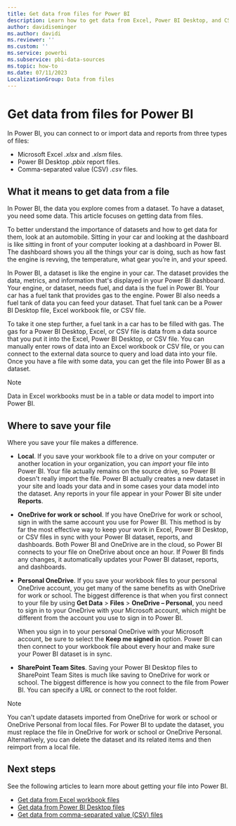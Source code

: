 ```yaml
---
title: Get data from files for Power BI
description: Learn how to get data from Excel, Power BI Desktop, and CSV files into Power BI.
author: davidiseminger
ms.author: davidi
ms.reviewer: ''
ms.custom: ''
ms.service: powerbi
ms.subservice: pbi-data-sources
ms.topic: how-to
ms.date: 07/11/2023
LocalizationGroup: Data from files
---
```

# Get data from files for Power BI

In Power BI, you can connect to or import data and reports from three types of files:

- Microsoft Excel *.xlsx* and *.xlsm* files.
- Power BI Desktop *.pbix* report files.
- Comma-separated value (CSV) *.csv* files.

## What it means to get data from a file

In Power BI, the data you explore comes from a dataset. To have a dataset, you need some data. This article focuses on getting data from files.

To better understand the importance of datasets and how to get data for them, look at an automobile. Sitting in your car and looking at the dashboard is like sitting in front of your computer looking at a dashboard in Power BI. The dashboard shows you all the things your car is doing, such as how fast the engine is revving, the temperature, what gear you’re in, and your speed.

In Power BI, a dataset is like the engine in your car. The dataset provides the data, metrics, and information that's displayed in your Power BI dashboard. Your engine, or dataset, needs fuel, and data is the fuel in Power BI. Your car has a fuel tank that provides gas to the engine. Power BI also needs a fuel tank of data you can feed your dataset. That fuel tank can be a Power BI Desktop file, Excel workbook file, or CSV file.

To take it one step further, a fuel tank in a car has to be filled with gas. The gas for a Power BI Desktop, Excel, or CSV file is data from a data source that you put it into the Excel, Power BI Desktop, or CSV file. You can manually enter rows of data into an Excel workbook or CSV file, or you can connect to the external data source to query and load data into your file. Once you have a file with some data, you can get the file into Power BI as a dataset.

> [!NOTE]
> Data in Excel workbooks must be in a table or data model to import into Power BI.

## Where to save your file

Where you save your file makes a difference.

- **Local**. If you save your workbook file to a drive on your computer or another location in your organization, you can *import* your file into Power BI. Your file actually remains on the source drive, so Power BI doesn't really import the file. Power BI actually creates a new dataset in your site and loads your data and in some cases your data model into the dataset. Any reports in your file appear in your Power BI site under **Reports**.

- **OneDrive for work or school**. If you have OneDrive for work or school, sign in with the same account you use for Power BI. This method is by far the most effective way to keep your work in Excel, Power BI Desktop, or CSV files in sync with your Power BI dataset, reports, and dashboards. Both Power BI and OneDrive are in the cloud, so Power BI connects to your file on OneDrive about once an hour. If Power BI finds any changes, it automatically updates your Power BI dataset, reports, and dashboards.

- **Personal OneDrive**. If you save your workbook files to your personal OneDrive account, you get many of the same benefits as with OneDrive for work or school. The biggest difference is that when you first connect to your file by using **Get Data** > **Files** > **OneDrive – Personal**, you need to sign in to your OneDrive with your Microsoft account, which might be different from the account you use to sign in to Power BI.

  When you sign in to your personal OneDrive with your Microsoft account, be sure to select the **Keep me signed in** option. Power BI can then connect to your workbook file about every hour and make sure your Power BI dataset is in sync.

- **SharePoint Team Sites**. Saving your Power BI Desktop files to SharePoint Team Sites is much like saving to OneDrive for work or school. The biggest difference is how you connect to the file from Power BI. You can specify a URL or connect to the root folder.

> [!NOTE]
> You can't update datasets imported from OneDrive for work or school or OneDrive Personal from local files. For Power BI to update the dataset, you must replace the file in OneDrive for work or school or OneDrive Personal. Alternatively, you can delete the dataset and its related items and then reimport from a local file.

## Next steps

See the following articles to learn more about getting your file into Power BI.

- [Get data from Excel workbook files](service-excel-workbook-files.md)
- [Get data from Power BI Desktop files](service-desktop-files.md)
- [Get data from comma-separated value (CSV) files](service-comma-separated-value-files.md)
